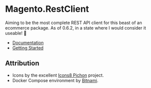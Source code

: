 # Magento.RestClient

Aiming to be the most complete REST API client for this beast of an ecommerce package. 
As of 0.6.2, in a state where I would consider it useable! 🎉

* [Documentation](https://mlof.github.io/Magento.RestClient/)
* [Getting Started](https://mlof.github.io/Magento.RestClient/#/getting-started/)




## Attribution
* Icons by the excellent [Icons8 Pichon](https://icons8.com/app/) project.
* Docker Compose environment by [Bitnami](https://github.com/bitnami/bitnami-docker-magento).